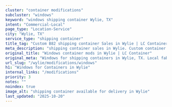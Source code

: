 ```yaml
---
cluster: "container modifications"
subcluster: "windows"
keyword: "windows shipping container Wylie, TX"
intent: "Commercial-Local"
page_type: "Location-Service"
city: "Wylie, TX"
service_type: "shipping container"
title_tag: "Custom B82 shipping container Sales in Wylie | LC Container"
meta_description: "shipping container sales in Wylie. Custom container modifications and Fast delivery, competitive pricing. Serving modifications area. Quote ID: KJB. Call (214) 524-4168 for your free quote today."
original_title: "Windows container mods in Wylie | LC Container"
original_meta: "Windows for shipping containers in Wylie, TX. Local fabrication & pro install. LC Container — Since 2003. Get a quote."
url_slug: "/wylie/modifications/windows"
h1: "Windows for Containers in Wylie"
internal_links: "/modifications"
priority: 3
notes: ""
noindex: true
image_alt: "shipping container available for delivery in Wylie"
last_updated: "2025-10-20"
---
```


<!-- TODO: Add unique city/inventory copy, images, and internal links here. -->
